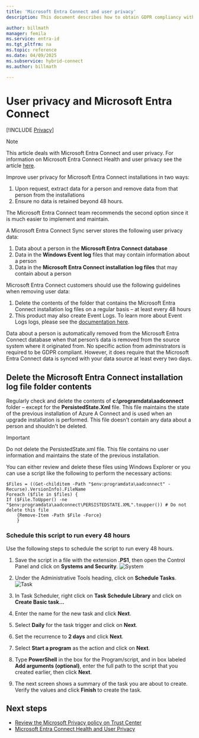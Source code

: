 ```yaml
---
title: 'Microsoft Entra Connect and user privacy'
description: This document describes how to obtain GDPR compliancy with Microsoft Entra Connect.

author: billmath
manager: femila
ms.service: entra-id
ms.tgt_pltfrm: na
ms.topic: reference
ms.date: 04/09/2025
ms.subservice: hybrid-connect
ms.author: billmath

---
```


# User privacy and Microsoft Entra Connect 

[!INCLUDE [Privacy](~/includes/azure-docs-pr/gdpr-intro-sentence.md)]

>[!NOTE] 
>This article deals with Microsoft Entra Connect and user privacy.  For information on Microsoft Entra Connect Health and user privacy see the article [here](reference-connect-health-user-privacy.md).

Improve user privacy for Microsoft Entra Connect installations in two ways:

1. Upon request, extract data for a person and remove data from that person from the installations
2. Ensure no data is retained beyond 48 hours.

The Microsoft Entra Connect team recommends the second option since it is much easier to implement and maintain.

A Microsoft Entra Connect Sync server stores the following user privacy data:
1. Data about a person in the **Microsoft Entra Connect database**
2. Data in the **Windows Event log** files that may contain information about a person
3. Data in the **Microsoft Entra Connect installation log files** that may contain about a person

Microsoft Entra Connect customers should use the following guidelines when removing user data:
1. Delete the contents of the folder that contains the Microsoft Entra Connect installation log files on a regular basis – at least every 48 hours
2. This product may also create Event Logs.  To learn more about Event Logs logs, please see the [documentation here](/windows/win32/wes/windows-event-log).

Data about a person is automatically removed from the Microsoft Entra Connect database when that person’s data is removed from the source system where it originated from. No specific action from administrators is required to be GDPR compliant.  However, it does require that the Microsoft Entra Connect data is synced with your data source at least every two days.

<a name='delete-the-azure-ad-connect-installation-log-file-folder-contents'></a>

## Delete the Microsoft Entra Connect installation log file folder contents
Regularly check and delete the contents of **c:\programdata\aadconnect** folder – except for the **PersistedState.Xml** file. This file maintains the state of the previous installation of Azure A Connect and is used when an upgrade installation is performed. This file doesn't contain any data about a person and shouldn't be deleted.

>[!IMPORTANT]
>Do not delete the PersistedState.xml file.  This file contains no user information and maintains the state of the previous installation.

You can either review and delete these files using Windows Explorer or you can use a script like the following to perform the necessary actions:


```
$Files = ((Get-childitem -Path "$env:programdata\aadconnect" -Recurse).VersionInfo).FileName
Foreach ($file in $files) {
If ($File.ToUpper() -ne "$env:programdata\aadconnect\PERSISTEDSTATE.XML".toupper()) # Do not delete this file
    {Remove-Item -Path $File -Force}
    } 
```

### Schedule this script to run every 48 hours
Use the following steps to schedule the script to run every 48 hours.

1. Save the script in a file with the extension **&#46;PS1**, then open the Control Panel and click on **Systems and Security**.
    ![System](./media/reference-connect-user-privacy/gdpr2.png)

2. Under the Administrative Tools heading, click on **Schedule Tasks**.
    ![Task](./media/reference-connect-user-privacy/gdpr3.png)
3. In Task Scheduler, right click on **Task Schedule Library** and click on **Create Basic task…**
4. Enter the name for the new task and click **Next**.
5. Select **Daily** for the task trigger and click on **Next**.
6. Set the recurrence to **2 days** and click **Next**.
7. Select **Start a program** as the action and click on **Next**.
8. Type **PowerShell** in the box for the Program/script, and in box labeled **Add arguments (optional)**, enter the full path to the script that you created earlier, then click **Next**.
9. The next screen shows a summary of the task you are about to create. Verify the values and click **Finish** to create the task.



## Next steps
* [Review the Microsoft Privacy policy on Trust Center](https://www.microsoft.com/trust-center)
* [Microsoft Entra Connect Health and User Privacy](reference-connect-health-user-privacy.md)
